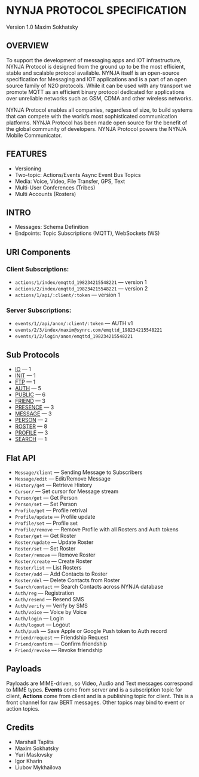 NYNJA PROTOCOL SPECIFICATION
============================

Version 1.0 Maxim Sokhatsky

OVERVIEW
--------

To support the development of messaging apps and IOT infrastructure,
NYNJA Protocol is designed from the ground up to be the most efficient,
stable and scalable protocol available.  NYNJA itself is an open-source
specification for Messaging and IOT applications and is a part of an
open source family of N2O protocols. While it can be used with any
transport we promote MQTT as an efficient binary protocol dedicated
for applications over unreliable networks such as GSM, CDMA and other
wireless networks.

NYNJA Protocol enables all companies, regardless of size, to build
systems that can compete with the world’s most sophisticated
communication platforms. NYNJA Protocol has been made open source
for the benefit of the global community of developers. NYNJA Protocol
powers the NYNJA Mobile Communicator.

FEATURES
--------

* Versioning
* Two-topic: Actions/Events Async Event Bus Topics
* Media: Voice, Video, File Transfer, GPS, Text
* Multi-User Conferences (Tribes)
* Multi Accounts (Rosters)

INTRO
-----

* Messages: Schema Definition
* Endpoints: Topic Subscriptions (MQTT), WebSockets (WS)

URI Components
--------------

### Client Subscriptions:

* `actions/1/index/emqttd_198234215548221` &mdash; version 1
* `actions/2/index/emqttd_198234215548221` &mdash; version 2
* `actions/1/api/:client/:token` &mdash; version 1

### Server Subscriptions:

* `events/1//api/anon/:client/:token` &mdash; AUTH v1
* `events/2/3/index/maxim@synrc.com/emqttd_198234215548221`
* `events/1/2/login/anon/emqttd_198234215548221`

Sub Protocols
-------------

* [IO](https://github.com/NYNJA-MC/protocol/blob/master/v1/IO.md) — 1
* [INIT](https://github.com/NYNJA-MC/protocol/blob/master/v1/INIT.md) — 1
* [FTP](https://github.com/NYNJA-MC/protocol/blob/master/v1/FTP.md) — 1
* [AUTH](https://github.com/NYNJA-MC/protocol/blob/master/v2/AUTH.md) — 5
* [PUBLIC](https://github.com/NYNJA-MC/protocol/blob/master/v1/PUBLIC.md) — 6
* [FRIEND](https://github.com/NYNJA-MC/protocol/blob/master/v2/FRIEND.md) — 3
* [PRESENCE](https://github.com/NYNJA-MC/protocol/blob/master/v1/PRESENCE.md) — 3
* [MESSAGE](https://github.com/NYNJA-MC/protocol/blob/master/v1/MESSAGE.md) — 3
* [PERSON](https://github.com/NYNJA-MC/protocol/blob/master/v1/PERSON.md) — 2
* [ROSTER](https://github.com/NYNJA-MC/protocol/blob/master/v1/ROSTER.md) — 8
* [PROFILE](https://github.com/NYNJA-MC/protocol/blob/master/v1/PROFILE.md) — 3
* [SEARCH](https://github.com/NYNJA-MC/protocol/blob/master/v1/SEARCH.md) — 1

Flat API
--------

* `Message/client` — Sending Message to Subscribers
* `Message/edit` — Edit/Remove Message
* `History/get` — Retrieve History
* `Cursor/` — Set cursor for Message stream
* `Person/get` — Get Person
* `Person/set` — Set Person
* `Profile/get` — Profile retrival
* `Profile/update` — Profile update
* `Profile/set` — Profile set
* `Profile/remove` — Remove Profile with all Rosters and Auth tokens
* `Roster/get` — Get Roster
* `Roster/update` — Update Roster
* `Roster/set` — Set Roster
* `Roster/remove` — Remove Roster
* `Roster/create` — Create Roster
* `Roster/list` — List Rosters
* `Roster/add` — Add Contacts to Roster
* `Roster/del` — Delete Contacts from Roster
* `Search/contact` — Search Contacts across NYNJA database
* `Auth/reg` — Registration
* `Auth/resend` — Resend SMS
* `Auth/verify` — Verify by SMS
* `Auth/voice` — Voice by Voice
* `Auth/login` — Login
* `Auth/logout` — Logout
* `Auth/push` — Save Apple or Google Push token to Auth record
* `Friend/request` — Friendship Request
* `Friend/confirm` — Confirm friendship
* `Friend/revoke` — Revoke friendship

Payloads
--------

Payloads are MIME-driven, so Video, Audio and Text messages correspond to MIME types.
**Events** come from server and is a subscription topic for client,
**Actions** come from client and is a publishing topic for client.
This is a front channel for raw BERT messages.
Other topics may bind to event or action topics.

Credits
-------

* Marshall Taplits
* Maxim Sokhatsky
* Yuri Maslovsky
* Igor Kharin
* Liubov Mykhailova
